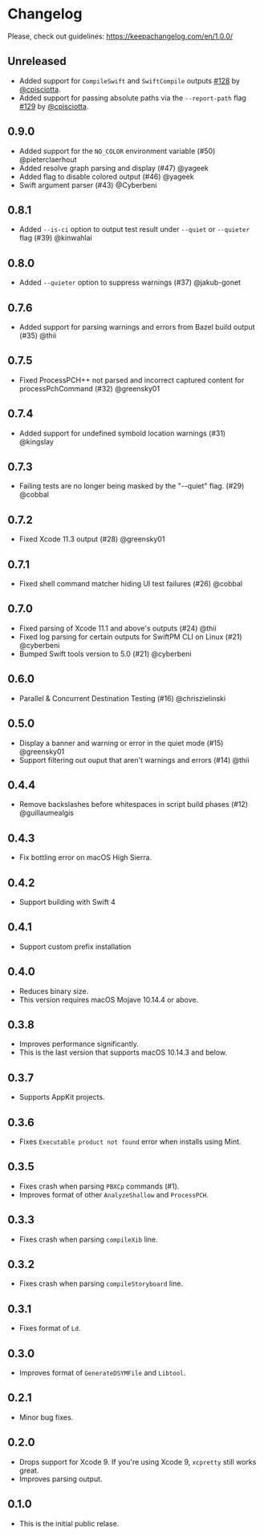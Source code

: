 # Changelog

Please, check out guidelines: https://keepachangelog.com/en/1.0.0/

## Unreleased

- Added support for `CompileSwift` and `SwiftCompile` outputs [#128](https://github.com/tuist/xcbeautify/pull/128) by [@cpisciotta](https://github.com/cpisciotta).
- Added support for passing absolute paths via the `--report-path` flag [#129](https://github.com/tuist/xcbeautify/pull/129) by [@cpisciotta](https://github.com/cpisciotta).

## 0.9.0
- Added support for the `NO_COLOR` environment variable (#50) @pieterclaerhout
- Added resolve graph parsing and display (#47) @yageek
- Added flag to disable colored output (#46) @yageek
- Swift argument parser (#43) @Cyberbeni

## 0.8.1
- Added `--is-ci` option to output test result under `--quiet` or `--quieter` flag (#39) @kinwahlai

## 0.8.0
- Added `--quieter` option to suppress warnings (#37) @jakub-gonet

## 0.7.6
- Added support for parsing warnings and errors from Bazel build output (#35) @thii

## 0.7.5
- Fixed ProcessPCH++ not parsed and incorrect captured content for processPchCommand (#32) @greensky01

## 0.7.4
- Added support for undefined symbold location warnings (#31) @kingslay

## 0.7.3
- Failing tests are no longer being masked by the "--quiet" flag. (#29) @cobbal

## 0.7.2
- Fixed Xcode 11.3 output (#28) @greensky01

## 0.7.1
- Fixed shell command matcher hiding UI test failures (#26) @cobbal

## 0.7.0
- Fixed parsing of Xcode 11.1 and above's outputs (#24) @thii
- Fixed log parsing for certain outputs for SwiftPM CLI on Linux (#21) @cyberbeni
- Bumped Swift tools version to 5.0 (#21) @cyberbeni

## 0.6.0
- Parallel & Concurrent Destination Testing (#16) @chriszielinski

## 0.5.0
- Display a banner and warning or error in the quiet mode (#15) @greensky01
- Support filtering out ouput that aren't warnings and errors (#14) @thii

## 0.4.4
- Remove backslashes before whitespaces in script build phases (#12)
  @guillaumealgis

## 0.4.3
- Fix bottling error on macOS High Sierra.

## 0.4.2
- Support building with Swift 4

## 0.4.1
- Support custom prefix installation

## 0.4.0
- Reduces binary size.
- This version requires macOS Mojave 10.14.4 or above.

## 0.3.8
- Improves performance significantly.
- This is the last version that supports macOS 10.14.3 and below.

## 0.3.7
- Supports AppKit projects.

## 0.3.6
- Fixes `Executable product not found` error when installs using Mint.

## 0.3.5
- Fixes crash when parsing `PBXCp` commands (#1).
- Improves format of other `AnalyzeShallow` and `ProcessPCH`.

## 0.3.3
- Fixes crash when parsing `compileXib` line.

## 0.3.2
- Fixes crash when parsing `compileStoryboard` line.

## 0.3.1
- Fixes format of `Ld`.

## 0.3.0

- Improves format of `GenerateDSYMFile` and `Libtool`.

## 0.2.1

- Minor bug fixes.

## 0.2.0

- Drops support for Xcode 9. If you're using Xcode 9, `xcpretty` still works
  great.
- Improves parsing output.

## 0.1.0

- This is the initial public relase.
